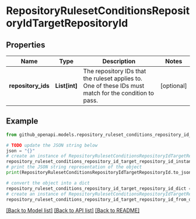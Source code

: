 # RepositoryRulesetConditionsRepositoryIdTargetRepositoryId


## Properties

Name | Type | Description | Notes
------------ | ------------- | ------------- | -------------
**repository_ids** | **List[int]** | The repository IDs that the ruleset applies to. One of these IDs must match for the condition to pass. | [optional] 

## Example

```python
from github_openapi.models.repository_ruleset_conditions_repository_id_target_repository_id import RepositoryRulesetConditionsRepositoryIdTargetRepositoryId

# TODO update the JSON string below
json = "{}"
# create an instance of RepositoryRulesetConditionsRepositoryIdTargetRepositoryId from a JSON string
repository_ruleset_conditions_repository_id_target_repository_id_instance = RepositoryRulesetConditionsRepositoryIdTargetRepositoryId.from_json(json)
# print the JSON string representation of the object
print(RepositoryRulesetConditionsRepositoryIdTargetRepositoryId.to_json())

# convert the object into a dict
repository_ruleset_conditions_repository_id_target_repository_id_dict = repository_ruleset_conditions_repository_id_target_repository_id_instance.to_dict()
# create an instance of RepositoryRulesetConditionsRepositoryIdTargetRepositoryId from a dict
repository_ruleset_conditions_repository_id_target_repository_id_from_dict = RepositoryRulesetConditionsRepositoryIdTargetRepositoryId.from_dict(repository_ruleset_conditions_repository_id_target_repository_id_dict)
```
[[Back to Model list]](../README.md#documentation-for-models) [[Back to API list]](../README.md#documentation-for-api-endpoints) [[Back to README]](../README.md)


